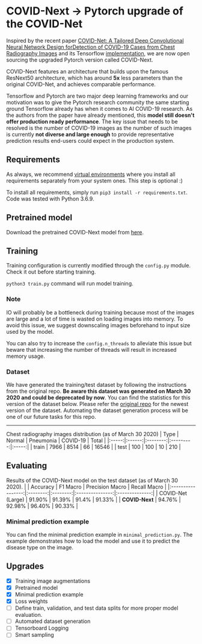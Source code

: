# COVID-Next &rarr; Pytorch upgrade of the COVID-Net

Inspired by the recent paper [COVID-Net: A Tailored Deep Convolutional Neural Network Design forDetection of COVID-19 Cases from Chest Radiography Images](https://arxiv.org/pdf/2003.09871.pdf) and its Tensorflow [implementation](https://github.com/lindawangg/COVID-Net), we are now open sourcing the upgraded Pytorch version called COVID-Next.

COVID-Next features an architecture that builds upon the famous ResNext50 architecture, which has around **5x** less parameters than the original COVID-Net, and achieves comparable performance.

Tensorflow and Pytorch are two major deep learning frameworks and our motivation was to give the Pytorch research community the same starting ground Tensorflow already has when it comes to AI COVID-19 research. As the authors from the paper have already mentioned, this **model still doesn't offer production ready performance**. The key issue that needs to be resolved is the number of COVID-19 images as the number of such images is currently **not diverse and large enough** to provide representative prediction results end-users could expect in the production system.

## Requirements

As always, we recommend [virtual environments](https://docs.python.org/3/tutorial/venv.html) where you install all requirements separately from your system ones. This step is optional :)

To install all requirements, simply run `pip3 install -r requirements.txt`.
Code was tested with Python 3.6.9.

## Pretrained model

Download the pretrained COVID-Next model from [here](https://drive.google.com/open?id=1G8vQKBObt52b4qe5cQdoQkdPxjZK3ucI).

## Training

Training configuration is currently modified through the `config.py` module. Check it out before starting training.

`python3 train.py` command will run model training.

### Note

IO will probably be a bottleneck during training because most of the images are large and a lot of time is wasted on loading images into memory. To avoid this issue, we suggest downscaling images beforehand to input size used by the model.

You can also try to increase the `config.n_threads` to alleviate this issue but beware that increasing the number of threads will result in increased memory usage.

### Dataset

We have generated the training/test dataset by following the instructions from the original repo. **Be aware this dataset was generated on March 30 2020 and could be deprecated by now**. You can find the statistics for this version of the dataset below.
Please refer the [original repo](https://github.com/lindawangg/COVID-Net) for the newest version of the dataset. Automating the dataset generation process will be one of our future tasks for this repo.

----

Chest radiography images distribution (as of March 30 2020)
|  Type | Normal | Pneumonia | COVID-19 | Total |
|:-----:|:------:|:--------:|:---------:|:-----:|
| train |  7966  |   8514   |      66   | 16546   |
| test  |   100  |    100   |      10   |  210    |

## Evaluating

Results of the COVID-Next model on the test dataset (as of March 30 2020).
|                   | Accuracy | F1 Macro | Precision Macro | Recall Macro |
|:-----------------:|:--------:|:--------:|:---------------:|:--------------:|
| COVID-Net (Large) | 91.90%   | 91.39%   | 91.4%           | 91.33%       |
| **COVID-Next**    | 94.76%   |     92.98%     |       96.40%          |       90.33%      |

### Minimal prediction example

You can find the minimal prediction example in `minimal_prediction.py`.
The example demonstrates how to load the model and use it to predict the disease type on the image.

## Upgrades

- [x] Training image augmentations
- [x] Pretrained model
- [x] Minimal prediction example
- [x] Loss weights
- [ ] Define train, validation, and test data splits for more proper model evaluation.
- [ ] Automated dataset generation
- [ ] Tensorboard Logging
- [ ] Smart sampling
